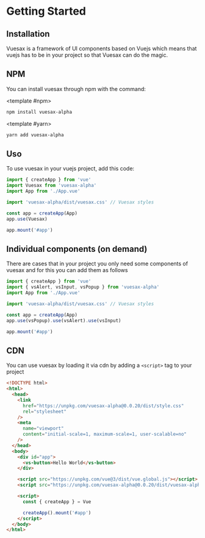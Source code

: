 # Getting Started

<card>

## Installation

Vuesax is a framework of UI components based on Vuejs which means that vuejs has to be in your project so that Vuesax can do the magic.

</card>

<card>

## NPM

You can install vuesax through npm with the command:

<command>

<template #npm>

```bash
npm install vuesax-alpha
```

</template>

<template #yarn>

```bash
yarn add vuesax-alpha
```

</template>

</command>

</card>

<card>

## Uso

To use vuesax in your vuejs project, add this code:

<command>

```ts
import { createApp } from 'vue'
import Vuesax from 'vuesax-alpha'
import App from './App.vue'

import 'vuesax-alpha/dist/vuesax.css' // Vuesax styles

const app = createApp(App)
app.use(Vuesax)

app.mount('#app')
```

</command>

</card>

<card>

## Individual components (on demand)

There are cases that in your project you only need some components of vuesax and for this you can add them as follows

<command>

```ts
import { createApp } from 'vue'
import { vsAlert, vsInput, vsPopup } from 'vuesax-alpha'
import App from './App.vue'

import 'vuesax-alpha/dist/vuesax.css' // Vuesax styles

const app = createApp(App)
app.use(vsPopup).use(vsAlert).use(vsInput)

app.mount('#app')
```

</command>

</card>

<card>

## CDN

You can use vuesax by loading it via cdn by adding a `<script>` tag to your project

<command>

```html
<!DOCTYPE html>
<html>
  <head>
    <link
      href="https://unpkg.com/vuesax-alpha@0.0.20/dist/style.css"
      rel="stylesheet"
    />
    <meta
      name="viewport"
      content="initial-scale=1, maximum-scale=1, user-scalable=no"
    />
  </head>
  <body>
    <div id="app">
      <vs-button>Hello World</vs-button>
    </div>

    <script src="https://unpkg.com/vue@3/dist/vue.global.js"></script>
    <script src="https://unpkg.com/vuesax-alpha@0.0.20/dist/vuesax-alpha.js"></script>

    <script>
      const { createApp } = Vue

      createApp().mount('#app')
    </script>
  </body>
</html>
```

</command>

</card>
